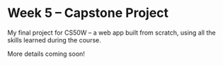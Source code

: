 
# Week 5 – Capstone Project

My final project for CS50W – a web app built from scratch, using all the skills learned during the course.

More details coming soon!
